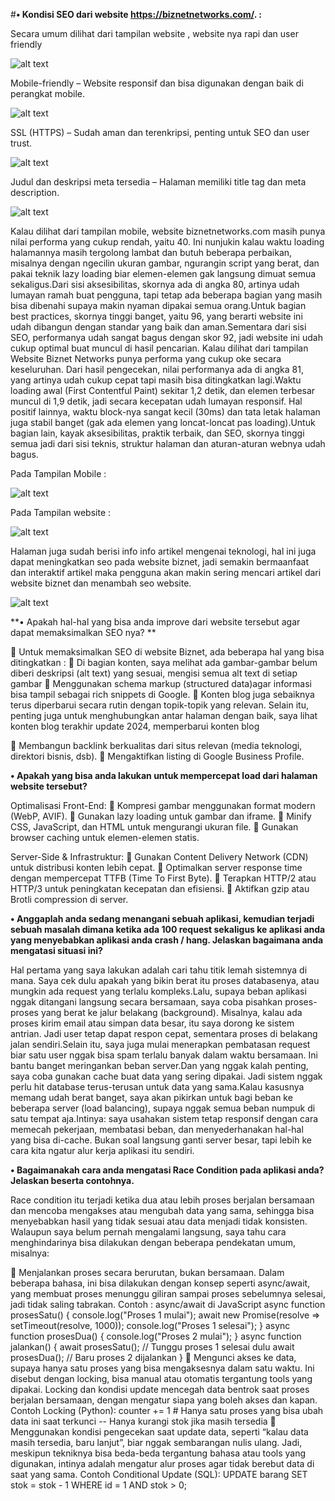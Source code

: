 
#**•  Kondisi SEO dari website  https://biznetnetworks.com/. :**

Secara umum dilihat dari tampilan website , website nya rapi dan user friendly

![alt text](https://github.com/ryankurniantara/biznet_technical_test/blob/main/images/1.jpg?raw=true) 

Mobile-friendly – Website responsif dan bisa digunakan dengan baik di perangkat mobile.

![alt text](https://github.com/ryankurniantara/biznet_technical_test/blob/main/images/2.jpg?raw=true)
 
SSL (HTTPS) – Sudah aman dan terenkripsi, penting untuk SEO dan user trust.

![alt text](https://github.com/ryankurniantara/biznet_technical_test/blob/main/images/3.jpg?raw=true)
 
Judul dan deskripsi meta tersedia – Halaman memiliki title tag dan meta description.

![alt text](https://github.com/ryankurniantara/biznet_technical_test/blob/main/images/4.jpg?raw=true)
 
Kalau dilihat dari tampilan mobile, website biznetnetworks.com masih punya nilai performa yang cukup rendah, yaitu 40. Ini nunjukin kalau waktu loading halamannya masih tergolong lambat dan butuh beberapa perbaikan, misalnya dengan ngecilin ukuran gambar, ngurangin script yang berat, dan pakai teknik lazy loading biar elemen-elemen gak langsung dimuat semua sekaligus.Dari sisi aksesibilitas, skornya ada di angka 80, artinya udah lumayan ramah buat pengguna, tapi tetap ada beberapa bagian yang masih bisa dibenahi supaya makin nyaman dipakai semua orang.Untuk bagian best practices, skornya tinggi banget, yaitu 96, yang berarti website ini udah dibangun dengan standar yang baik dan aman.Sementara dari sisi SEO, performanya udah sangat bagus dengan skor 92, jadi website ini udah cukup optimal buat muncul di hasil pencarian.
Kalau dilihat dari tampilan Website Biznet Networks punya performa yang cukup oke secara keseluruhan. Dari hasil pengecekan, nilai performanya ada di angka 81, yang artinya udah cukup cepat tapi masih bisa ditingkatkan lagi.Waktu loading awal (First Contentful Paint) sekitar 1,2 detik, dan elemen terbesar muncul di 1,9 detik, jadi secara kecepatan udah lumayan responsif. Hal positif lainnya, waktu block-nya sangat kecil (30ms) dan tata letak halaman juga stabil banget (gak ada elemen yang loncat-loncat pas loading).Untuk bagian lain, kayak aksesibilitas, praktik terbaik, dan SEO, skornya tinggi semua jadi dari sisi teknis, struktur halaman dan aturan-aturan webnya udah bagus.

Pada Tampilan Mobile : 

![alt text](https://github.com/ryankurniantara/biznet_technical_test/blob/main/images/5.jpg?raw=true)

Pada Tampilan website :

![alt text](https://github.com/ryankurniantara/biznet_technical_test/blob/main/images/6.jpg?raw=true)

Halaman juga sudah berisi info info artikel mengenai teknologi, hal ini juga dapat meningkatkan seo pada website biznet, jadi semakin bermaanfaat dan interaktif artikel maka pengguna akan makin sering mencari artikel dari website biznet dan menambah seo website.

![alt text](https://github.com/ryankurniantara/biznet_technical_test/blob/main/images/7.jpg?raw=true)
 	
**• Apakah hal-hal yang bisa anda improve dari website tersebut agar dapat memaksimalkan SEO nya? **     

	Untuk memaksimalkan SEO di website Biznet, ada beberapa hal yang bisa ditingkatkan : 
	Di bagian konten, saya melihat ada  gambar-gambar belum diberi deskripsi (alt text) yang sesuai, mengisi semua alt text di setiap gambar
	Menggunakan  schema markup (structured data)agar informasi bisa tampil sebagai rich snippets di Google.
	Konten blog juga sebaiknya terus diperbarui secara rutin dengan topik-topik yang relevan. Selain itu, penting juga untuk menghubungkan antar halaman dengan baik, saya lihat konten blog terakhir update 2024, memperbarui konten blog

	Membangun backlink berkualitas dari situs relevan (media teknologi, direktori bisnis, dsb).
	Mengaktifkan listing di Google Business Profile.


**• Apakah yang bisa anda lakukan untuk mempercepat load dari halaman website tersebut?**

Optimalisasi Front-End:
	Kompresi gambar menggunakan format modern (WebP, AVIF).
	Gunakan lazy loading untuk gambar dan iframe.
	Minify CSS, JavaScript, dan HTML untuk mengurangi ukuran file.
	Gunakan browser caching untuk elemen-elemen statis.

Server-Side & Infrastruktur:
	Gunakan Content Delivery Network (CDN) untuk distribusi konten lebih cepat.
	Optimalkan server response time dengan mempercepat TTFB (Time To First Byte).
	Terapkan HTTP/2 atau HTTP/3 untuk peningkatan kecepatan dan efisiensi.
	Aktifkan gzip atau Brotli compression di server.


**•  Anggaplah anda sedang menangani sebuah aplikasi, kemudian terjadi sebuah masalah dimana ketika ada 100 request sekaligus ke aplikasi anda yang menyebabkan aplikasi anda crash / hang. Jelaskan bagaimana anda mengatasi situasi ini?**

Hal pertama yang saya lakukan adalah cari tahu titik lemah sistemnya di mana. Saya cek dulu apakah yang bikin berat itu proses databasenya, atau mungkin ada request yang terlalu kompleks.Lalu, supaya beban aplikasi nggak ditangani langsung secara bersamaan, saya coba pisahkan proses-proses yang berat ke jalur belakang (background). Misalnya, kalau ada proses kirim email atau simpan data besar, itu saya dorong ke sistem antrian. Jadi user tetap dapat respon cepat, sementara proses di belakang jalan sendiri.Selain itu, saya juga mulai menerapkan pembatasan request biar satu user nggak bisa spam terlalu banyak dalam waktu bersamaan. Ini bantu banget meringankan beban server.Dan yang nggak kalah penting, saya coba gunakan cache buat data yang sering dipakai. Jadi sistem nggak perlu hit database terus-terusan untuk data yang sama.Kalau kasusnya memang udah berat banget, saya akan pikirkan untuk bagi beban ke beberapa server (load balancing), supaya nggak semua beban numpuk di satu tempat aja.Intinya: saya usahakan sistem tetap responsif dengan cara memecah pekerjaan, membatasi beban, dan menyederhanakan hal-hal yang bisa di-cache. Bukan soal langsung ganti server besar, tapi lebih ke cara kita ngatur alur kerja aplikasi itu sendiri.

**•	Bagaimanakah cara anda mengatasi Race Condition pada aplikasi anda? Jelaskan beserta contohnya.** 

   Race condition itu terjadi ketika dua atau lebih proses berjalan bersamaan dan mencoba mengakses atau mengubah data yang sama, sehingga bisa menyebabkan hasil yang tidak sesuai atau data menjadi tidak konsisten. Walaupun saya belum pernah mengalami langsung, saya tahu cara menghindarinya bisa dilakukan dengan beberapa pendekatan umum, misalnya:

   	Menjalankan proses secara berurutan, bukan bersamaan. Dalam beberapa bahasa, ini bisa dilakukan dengan konsep seperti async/await, yang membuat proses menunggu giliran sampai proses sebelumnya selesai, jadi tidak saling tabrakan.
   Contoh : async/await di JavaScript
   async function prosesSatu() {
     console.log("Proses 1 mulai");
     await new Promise(resolve => setTimeout(resolve, 1000));
     console.log("Proses 1 selesai");
   }
   async function prosesDua() {
     console.log("Proses 2 mulai");
   }
   async function jalankan() {
     await prosesSatu();  // Tunggu proses 1 selesai dulu
     await prosesDua();   // Baru proses 2 dijalankan
   }
    Mengunci akses ke data, supaya hanya satu proses yang bisa mengaksesnya dalam satu waktu. Ini disebut dengan locking, bisa manual atau otomatis tergantung tools yang dipakai.
   Locking dan kondisi update mencegah data bentrok saat proses berjalan bersamaan, dengan mengatur siapa yang boleh akses dan kapan.
   Contoh Locking (Python):
   counter += 1  # Hanya satu proses yang bisa ubah data ini saat terkunci
   -- Hanya kurangi stok jika masih tersedia
   	Menggunakan kondisi pengecekan saat update data, seperti “kalau data masih tersedia, baru lanjut”, biar nggak sembarangan nulis ulang.
   Jadi, meskipun tekniknya bisa beda-beda tergantung bahasa atau tools yang digunakan, intinya adalah mengatur alur proses agar tidak berebut data di saat yang sama.
   Contoh Conditional Update (SQL):
   UPDATE barang SET stok = stok - 1 WHERE id = 1 AND stok > 0;






   

